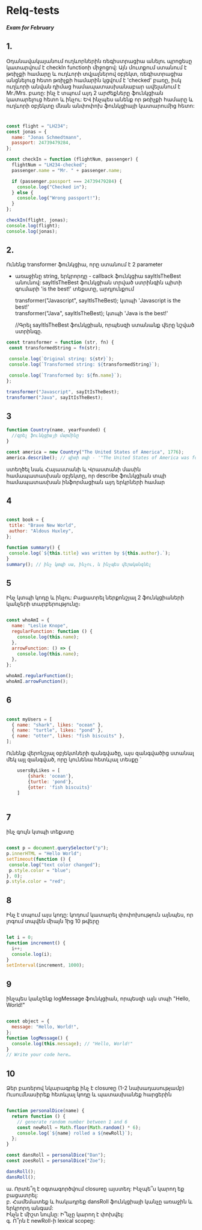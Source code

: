 # Relq-tests
##### Exam for February

## 1. 
Օդանավակայանում ուղևորներին ռեգիստրացիա անելու պրոցեսը կատարվում է 
 checkIn functionի միջոցով: Այն մուտքում ստանում է թռիչքի համարը և ուղևորի տվյալներով օբյեկտ,
 ռեգիստրացիա անցնելուց հետո թռիչքի համարին կցվում է 'checked' բառը, իսկ  ուղևորի
 անվան դիմաց համապատասխանաբար ավելանում է Mr./Mrs. բառը:
 ինչ է տպում այդ 2 արժեքները ֆունկցիան կատարելուց հետո և ինչու:
 ԵՎ ինչպես անենք որ թռիչքի համարը և ուղևորի օբյեկտը մնան անփոփոխ ֆունկցիայի կատարումից հետո:
#
```js story
const flight = "LH234";
const jonas = {
  name: "Jonas Schmedtmann",
  passport: 24739479284,
};

const checkIn = function (flightNum, passenger) {
  flightNum = "LH234-checked";
  passenger.name = "Mr. " + passenger.name;

  if (passenger.passport === 24739479284) {
    console.log("Checked in");
  } else {
    console.log("Wrong passport!");
  }
};

checkIn(flight, jonas);
console.log(flight);
console.log(jonas);
```

## 2. 
Ունենք transformer ֆունկցիա, որը ստանում է 2 parameter
 - առաջինը string, երկրորդը - callback ֆունկցիա sayItIsTheBest անունով:
 sayItIsTheBest ֆունկցիան տրված ստրինգին պիտի գումարի 'is the best!' տեքստը,
 արդյունքում 
 
     transformer("Javascript", sayItIsTheBest);  կտպի 'Javascript is the best!' <br/>
     transformer("Java", sayItIsTheBest);  կտպի 'Java is the best!'

     //Գրել sayItIsTheBest ֆունկցիան, որպեսզի ստանանք վերը նշված ստրինգը.	

 
 ``` js story
const transformer = function (str, fn) {
  const transformedString = fn(str);

  console.log(`Original string: ${str}`);
  console.log(`Transformed string: ${transformedString}`);

  console.log(`Transformed by: ${fn.name}`);
};

transformer("Javascript", sayItIsTheBest);
transformer("Java", sayItIsTheBest);

```

## 3
```js story
function Country(name, yearFounded) {
  //գրել ֆունկցիայի մարմինը
}

const america = new Country("The United States of America", 1776);
america.describe(); // պիտի տպի - '"The United States of America was founded in 1776';

```
ստեղծել նաև Հայաստանի և Վրաստանի մասին համապատասխան օբյեկտը,
 որ describe ֆունկցիան տպի համապատասխան ինֆորմացիան այդ երկրների համար

## 4
 
 ``` js story
 
const book = {
  title: "Brave New World",
  author: "Aldous Huxley",
};

function summary() {
  console.log(`${this.title} was written by ${this.author}.`);
}
summary(); // ինչ կտպի սա, ինչու, և ինչպես վերականգնել

```
## 5
 Ինչ կտպի կոդը և ինչու: Բացատրել ներքոնշյալ 2 ֆունկցիաների կանչերի տարբերությունը։ 

```js story

const whoAmI = {
  name: "Leslie Knope",
  regularFunction: function () {
    console.log(this.name);
  },
  arrowFunction: () => {
    console.log(this.name);
  },
};

whoAmI.regularFunction();
whoAmI.arrowFunction();

```

## 6
```js story

const myUsers = [
  { name: "shark", likes: "ocean" },
  { name: "turtle", likes: "pond" },
  { name: "otter", likes: "fish biscuits" },
];

```
 Ունենք վերոնշյալ օբյեկտների զանգվածը, այս զանգվածից ստանալ մեկ այլ զանգված,
 որը կունենա հետևյալ տեսքը ՝
   
```js story 
	usersByLikes = [
		{shark: 'ocean'},
		{turtle: 'pond'},
		{otter: 'fish biscuits}'
	]
 
```

## 7
 ինչ գույն կտպի տեքստը 
 
 ``` js story
 
const p = document.querySelector("p");
p.innerHTML = "Hello World";
setTimeout(function () {
  console.log("text color changed");
  p.style.color = "blue";
}, 0);
p.style.color = "red";

```

## 8
Ինչ է տպում այս կոդը:
կոդում կատարել փոփոխություն այնպես, որ լոգում տպվեն միայն 1ից 10 թվերը

``` js story

let i = 0;
function increment() {
  i++;
  console.log(i);
}
setInterval(increment, 1000);

```

## 9

ինչպես կանչենք logMessage ֆունկցիան, որպեսզի այն տպի "Hello, World!"

```js story

const object = {
  message: "Hello, World!",
};
function logMessage() {
  console.log(this.message); // "Hello, World!"
}
// Write your code here…

```

## 10
Ձեր բառերով նկարագրեք ինչ է closureը (1-2 նախադասությամբ) <br/>
Ուսումնասիրեք հետևյալ կոդը և պատասխանեք հարցերին 

``` js story

function personalDice(name) {
  return function () {
    // generate random number between 1 and 6
    const newRoll = Math.floor(Math.random() * 6);
    console.log(`${name} rolled a ${newRoll}`);
  };
}

const dansRoll = personalDice("Dan");
const zoesRoll = personalDice("Zoe");

dansRoll();
dansRoll();

```

ա. Որտե՞ղ է օգտագործվում closureը այստեղ: Ինչպե՞ս կարող եք բացատրել: <br/>
բ. Համեմատեք և հակադրեք dansRoll ֆունկցիայի կանչը առաջին և երկրորդ անգամ:<br/>
  Ինչն է միշտ նույնը: Ի՞նչը կարող է փոխվել:<br/>
  գ. Ո՞րն է newRoll-ի lexical scopeը:

